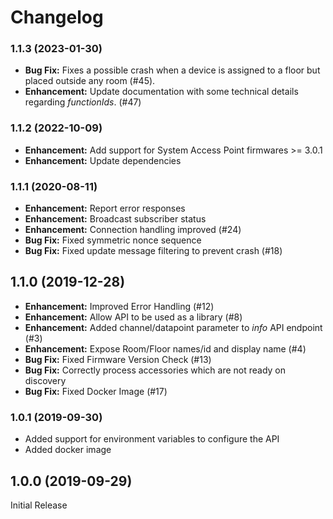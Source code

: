 # Changelog

### 1.1.3 (2023-01-30)

* **Bug Fix:** Fixes a possible crash when a device is assigned to a floor but placed outside any room (#45).
* **Enhancement:** Update documentation with some technical details regarding *functionIds*. (#47)

### 1.1.2 (2022-10-09)
* **Enhancement:** Add support for System Access Point firmwares >= 3.0.1
* **Enhancement:** Update dependencies

### 1.1.1 (2020-08-11)
* **Enhancement:** Report error responses
* **Enhancement:** Broadcast subscriber status
* **Enhancement:** Connection handling improved (#24)
* **Bug Fix:** Fixed symmetric nonce sequence
* **Bug Fix:** Fixed update message filtering to prevent crash (#18)

## 1.1.0 (2019-12-28)

* **Enhancement:** Improved Error Handling (#12)
* **Enhancement:** Allow API to be used as a library (#8)
* **Enhancement:** Added channel/datapoint parameter to *info* API endpoint (#3)
* **Enhancement:** Expose Room/Floor names/id and display name (#4)
* **Bug Fix:** Fixed Firmware Version Check (#13)
* **Bug Fix:** Correctly process accessories which are not ready on discovery
* **Bug Fix:** Fixed Docker Image (#17)

### 1.0.1 (2019-09-30)
* Added support for environment variables to configure the API
* Added docker image

## 1.0.0 (2019-09-29)

Initial Release
